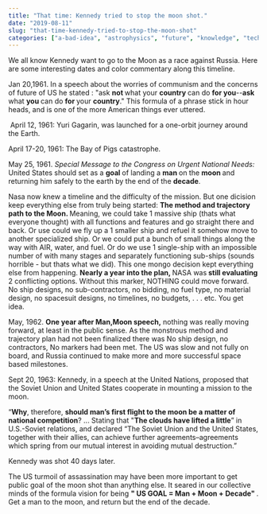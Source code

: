 ```yaml
---
title: "That time: Kennedy tried to stop the moon shot."
date: "2019-08-11"
slug: "that-time-kennedy-tried-to-stop-the-moon-shot"
categories: ["a-bad-idea", "astrophysics", "future", "knowledge", "technology", "you-should-know"]
---
```


<!-- wp:paragraph -->
<p>We all know Kennedy want to go to the Moon as a race against Russia.  Here are some interesting dates and color commentary along this timeline.</p>
<!-- /wp:paragraph -->

<!-- wp:paragraph -->
<p>Jan 20,1961. In a speech about the worries of communism and the concerns of future of US he stated :  "ask <strong>not </strong>what your <strong>country </strong>can do <strong>for you</strong>--<strong>ask </strong>what <strong>you </strong>can do <strong>for </strong>your <strong>country</strong>."   This formula of a phrase stick in hour heads, and is one  of the more American things ever uttered.</p>
<!-- /wp:paragraph -->

<!-- wp:paragraph -->
<p>&nbsp;April 12, 1961: Yuri Gagarin, was launched for a one-orbit journey around the Earth.</p>
<!-- /wp:paragraph -->

<!-- wp:paragraph -->
<p>April 17-20, 1961: The Bay of Pigs catastrophe. </p>
<!-- /wp:paragraph -->

<!-- wp:paragraph -->
<p>May 25, 1961. <em>Special Message to the Congress on Urgent National Needs:</em>  United States                should set as a <strong>goal </strong>of landing a <strong>man </strong>on the <strong>moon </strong>and returning him safely to the earth by the end of the <strong>decade</strong>.&nbsp;</p>
<!-- /wp:paragraph -->

<!-- wp:paragraph -->
<p>Nasa now knew a timeline and the difficulty of the mission. But one dicision keep everything else from truly being started:  <strong>The method and trajectory path to the Moon. </strong> Meaning, we could take 1 massive ship (thats what everyone thought) with all functions and features and go straight there and back. Or use could we fly up a 1 smaller ship and refuel it somehow move to another specialized ship. Or we could put a bunch of small things along the way with AIR, water, and fuel. Or do we use 1 single-ship with an impossible number of with many stages and separately functioning sub-ships (sounds horrible - but thats what we did).  This one mongo decision kept everything else from happening. <strong>  Nearly a year into the plan, </strong>NASA was<strong> still evaluating </strong>2 conflicting options. Without this marker, NOTHING could move forward. No ship designs, no sub-contractors, no bidding,  no fuel type, no material design, no spacesuit designs,  no timelines, no budgets, . . . etc. You get idea.</p>
<!-- /wp:paragraph -->

<!-- wp:paragraph -->
<p>May, 1962. <strong>One year after Man,Moon speech,</strong> nothing was really moving forward, at least in the public sense. As the monstrous method and trajectory plan had not been finalized there was No ship design, no contractors, No markers had been met.  The US was slow and not fully on board, and Russia continued to make more and more successful space based milestones.</p>
<!-- /wp:paragraph -->

<!-- wp:paragraph -->
<p>Sept 20, 1963:  Kennedy, in a speech at the United Nations, proposed that the Soviet Union and United States cooperate in mounting a mission to the moon. </p>
<!-- /wp:paragraph -->

<!-- wp:paragraph -->
<p>“<strong>Why</strong>, therefore, <strong>should man’s first flight to the moon be a matter of national competition</strong>? ...  Stating that "<strong>The clouds have lifted a little</strong>” in U.S.-Soviet relations, and declared “The Soviet Union and the United States, together with their allies, can achieve further agreements–agreements which spring from our mutual interest in avoiding mutual destruction.”</p>
<!-- /wp:paragraph -->

<!-- wp:paragraph {"fontSize":"medium"} -->
<p class="has-medium-font-size">Kennedy was shot 40 days later.</p>
<!-- /wp:paragraph -->

<!-- wp:paragraph -->
<p>The US turmoil of assassination may have been more important to get public goal of the moon shot than anything else. It seared in our collective minds of the formula vision for being  <strong>" US GOAL =  Man + Moon + Decade" </strong>. Get a man to the moon, and return but the end of the decade. </p>
<!-- /wp:paragraph -->
